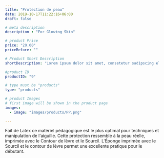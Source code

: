 ```yaml
---
title: "Protection de peau"
date: 2019-10-17T11:22:16+06:00
draft: false

# meta description
description : "For Glowing Skin"

# product Price
price: "20.00"
priceBefore: ""

# Product Short Description
shortDescription: "Lorem ipsum dolor sit amet, consetetur sadipscing elitr, sed diam nonumy eirmod tempor invidunt ut"

#product ID
productID: "9"

# type must be "products"
type: "products"

# product Images
# first image will be shown in the product page
images:
  - image: "images/products/PP.png"

---
```


Fait de Latex ce matériel pédagogique
est le plus optimal pour techniques et
manipulation de l'aiguille. 
Cette protection ressemble à la peau
réelle, imprimée avec le Contour de
lèvre et le Sourcil. 
L'Éponge imprimée avec le Sourcil et
le contour de lèvre permet une
excellente pratique pour le débutant.
